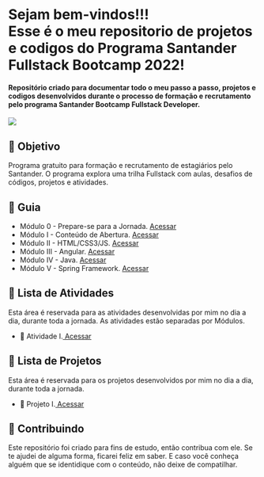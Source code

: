 <h1> 
  Sejam bem-vindos!!! <br>
  Esse é o meu repositorio de projetos e codigos do Programa Santander Fullstack Bootcamp 2022! 
</h1>

<h4> 
  Repositório criado para documentar todo o meu passo a passo, projetos e codigos desenvolvidos durante o processo de formação e recrutamento pelo programa Santander Bootcamp Fullstack Developer.
</h4>

![](https://github.com/Diegojfsr/Santander_Fullstack_Developer/blob/main/Imagens/Santander.jpg)














<h2> 🎯 Objetivo </h2>
  Programa gratuito para formação e recrutamento de estagiários pelo Santander. O programa explora uma trilha Fullstack com aulas, desafios de códigos, projetos e atividades.

<h2 dir="auto"> 🚦 Guia </h2>
<ul dir="auto">
 <li> Módulo 0 - Prepare-se para a Jornada.
 <a href="https://github.com/Diegojfsr/Santander_Fullstack_Developer/tree/main/Modulos/M%C3%B3dulo%200%20-%20Prepare-se%20para%20a%20Jornada"> Acessar </a></li>
 <li> Módulo I - Conteúdo de Abertura. 
 <a href="https://github.com/Diegojfsr/Santander_Fullstack_Developer/tree/main/Modulos/M%C3%B3dulo%20I%20-%20Conte%C3%BAdo%20de%20Abertura"> Acessar </a></li>
 <li> Módulo II - HTML/CSS3/JS. 
 <a href="https://github.com/Diegojfsr/Santander_Fullstack_Developer/tree/main/Modulos/M%C3%B3dulo%20II%20-%20HTMLCSS3JS"> Acessar </a></li>
 <li> Módulo III - Angular. 
 <a href="https://github.com/Diegojfsr/Santander_Fullstack_Developer/tree/main/Modulos/M%C3%B3dulo%20III%20-%20Angular"> Acessar </a></li>
 <li> Módulo IV - Java. 
 <a href="https://github.com/Diegojfsr/Santander_Fullstack_Developer/tree/main/Modulos/M%C3%B3dulo%20IV%20-%20Java"> Acessar </a></li>
 <li> Módulo V - Spring Framework. 
 <a href="https://github.com/Diegojfsr/Santander_Fullstack_Developer/tree/main/Modulos/M%C3%B3dulo%20V%20-%20Spring%20Framework"> Acessar </a></li>
</ul>

<h2 dir="auto"> 📝 Lista de Atividades </h2>
Esta área é reservada para as atividades desenvolvidas por mim no dia a dia, durante toda a jornada.
As atividades estão separadas por Módulos.
<ul dir="auto">
  <li>📝 Atividade I.<a href="https://"> Acessar </a></li>
</ul>


<h2 dir="auto"> 🚩 Lista de Projetos  </h2>
Esta área é reservada para os projetos desenvolvidos por mim no dia a dia, durante toda a jornada.
<ul dir="auto">
  <li> 🚩 Projeto I.<a href="https://"> Acessar </a></li>
</ul>

<h2 dir="auto"> 🤝 Contribuindo </h2>
<p dir="auto">
 Este repositório foi criado para fins de estudo, então contribua com ele. Se te ajudei de alguma forma, ficarei feliz em
saber. E caso você conheça alguém que se identidique com o conteúdo, não deixe de compatilhar.
</p>




<!--
<p dir="auto"> 
 Projeto desenvolvido utilizando a ajuda e os conhecimentos da equipe, 
 <a href=" https://www.dio.me/ "> Digital Innovation One <a href=" https://www.dio.me/"> 
 <strong>  Digital Innovation One ❤️ </strong> </a>
</p>
-->
